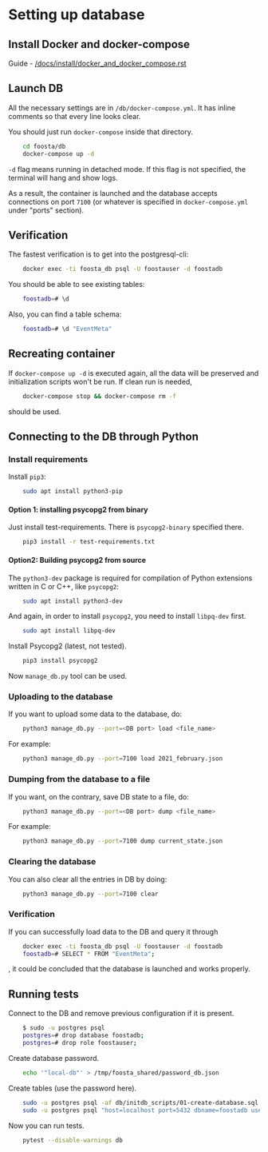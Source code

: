 # Setting up database

## Install Docker and docker-compose
Guide - [/docs/install/docker_and_docker_compose.rst](/docs/install/docker_and_docker_compose.rst)



## Launch DB
All the necessary settings are in `/db/docker-compose.yml`.
It has inline comments so that every line looks clear.

You should just run `docker-compose` inside that directory.
```bash
    cd foosta/db
    docker-compose up -d
```

`-d` flag means running in detached mode. If this flag is not specified, the terminal will hang and show logs.

As a result, the container is launched and the database accepts connections on port `7100` (or whatever is specified in `docker-compose.yml` under "ports" section).



## Verification

The fastest verification is to get into the postgresql-cli:
```bash
    docker exec -ti foosta_db psql -U foostauser -d foostadb
```

You should be able to see existing tables:
```bash
    foostadb=# \d
```

Also, you can find a table schema:
```bash
    foostadb=# \d "EventMeta"
```



## Recreating container

If `docker-compose up -d` is executed again, all the data will be preserved and initialization scripts won't be run. If clean run is needed,
```bash
    docker-compose stop && docker-compose rm -f
```
should be used.



## Connecting to the DB through Python
### Install requirements
Install `pip3`:
```bash
    sudo apt install python3-pip
```

#### Option 1: installing psycopg2 from binary

Just install test-requirements. There is `psycopg2-binary` specified there.
```bash
    pip3 install -r test-requirements.txt
```

#### Option2: Building psycopg2 from source

The `python3-dev` package is required for compilation of Python extensions written in C or C++, like `psycopg2`:
```bash
    sudo apt install python3-dev
```

And again, in order to install `psycopg2`, you need to install `libpq-dev` first.
```bash
    sudo apt install libpq-dev
```

Install Psycopg2 (latest, not tested).
```bash
    pip3 install psycopg2
```

Now `manage_db.py` tool can be used.


### Uploading to the database
If you want to upload some data to the database, do:
```bash
    python3 manage_db.py --port=<DB port> load <file_name>
```

For example:
```bash
    python3 manage_db.py --port=7100 load 2021_february.json
```


### Dumping from the database to a file
If you want, on the contrary, save DB state to a file, do:
```bash
    python3 manage_db.py --port=<DB port> dump <file_name>
```

For example:
```bash
    python3 manage_db.py --port=7100 dump current_state.json
```


### Clearing the database
You can also clear all the entries in DB by doing:
```bash
    python3 manage_db.py --port=7100 clear
```


### Verification
If you can successfully load data to the DB and query it through
```bash
    docker exec -ti foosta_db psql -U foostauser -d foostadb
    foostadb=# SELECT * FROM "EventMeta";
```

, it could be concluded that the database is launched and works properly.


## Running tests
Connect to the DB and remove previous configuration if it is present.
```bash
    $ sudo -u postgres psql
    postgres=# drop database foostadb;
    postgres=# drop role foostauser;
```

Create database password.
```bash
    echo '"local-db"' > /tmp/foosta_shared/password_db.json
```

Create tables (use the password here).
```bash
    sudo -u postgres psql -af db/initdb_scripts/01-create-database.sql
    sudo -u postgres psql "host=localhost port=5432 dbname=foostadb user=foostauser password=local-db" -af db/initdb_scripts/02-create-tables.sql
```

Now you can run tests.
```bash
    pytest --disable-warnings db
```